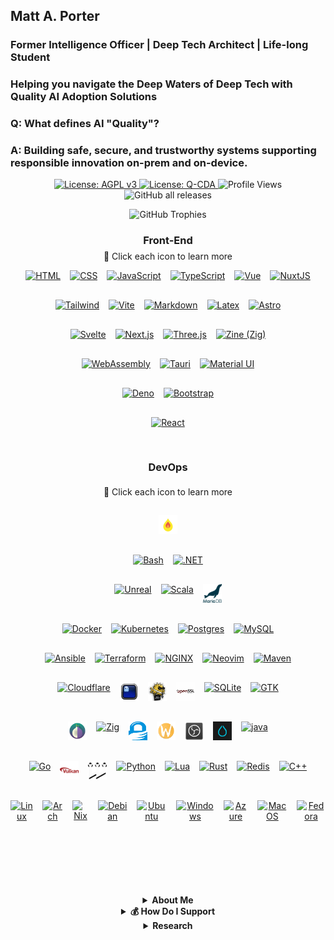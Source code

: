 <!--Copyright (C) 2025 Qompass AI, All rights reserved-->

<h2>Matt A. Porter</h2>

<h3>Former Intelligence Officer | Deep Tech Architect | Life-long Student</h3>

<h3>Helping you navigate the Deep Waters of Deep Tech with Quality AI Adoption Solutions</h3>

<!-- [![Quality AI: Safe, Secure & Trustworthy](assets/images/mlkem-visualization.png)](https://phaedrusflow.github.io/phaedrusflow/diagrams/mlkem/) -->

<h3>Q: What defines AI "Quality"?</h3>

<h3>A: Building safe, secure, and trustworthy systems supporting responsible innovation on-prem and on-device.</h3>

<p align="center">
  <a href="https://www.gnu.org/licenses/agpl-3.0">
    <img src="https://img.shields.io/badge/License-AGPL%20v3-blue.svg" alt="License: AGPL v3">
  </a>
  <a href="./LICENSE-QCDA">
    <img src="https://img.shields.io/badge/license-Q--CDA-lightgrey.svg" alt="License: Q-CDA">
  </a>
  <img src="https://komarev.com/ghpvc/?username=phaedrusflow" alt="Profile Views">
  <img src="https://img.shields.io/github/downloads/phaedrusflow/phaedrusflow/total?style=flat-square" alt="GitHub all releases">
</p>

<div align="center">
  <img src="https://github-profile-trophy.vercel.app/?username=phaedrusflow&theme=gruvbox&no-frame=true&no-bg=true&margin-w=20&margin-h=15&column=3&rank=SECRET,SSS,SS" alt="GitHub Trophies"/>
</div>

<div align="center">

<h3 align="center">Front-End</h3>
<p align="center" style="font-size: 14px; margin-top: -10px;">
  <span>🔗 Click each icon to learn more</span>
</p>

<div class="tech-pyramid" style="display: flex; flex-direction: column; align-items: center; gap: 15px;">

<div class="icon-row" style="display: flex; justify-content: center; gap: 15px; margin-bottom: 15px;">
  <a href="https://github.com/qompassai/html" class="icon-link">
    <img src="https://skillicons.dev/icons?i=html" alt="HTML" width="30" height="30" title="HTML"/>
  </a>
  <a href="https://github.com/qompassai/css" class="icon-link">
    <img src="https://skillicons.dev/icons?i=css" alt="CSS" width="30" height="30" title="CSS"/>
  </a>
  <a href="https://github.com/qompassai/javascript" class="icon-link">
    <img src="https://skillicons.dev/icons?i=js" alt="JavaScript" width="30" height="30" title="JavaScript"/>
  </a>
  <a href="https://github.com/qompassai/typescript" class="icon-link">
    <img src="https://skillicons.dev/icons?i=ts" alt="TypeScript" width="30" height="30" title="TypeScript"/>
  </a>
  <a href="https://github.com/qompassai/vue" class="icon-link">
    <img src="https://skillicons.dev/icons?i=vue" alt="Vue" width="30" height="30" title="Vue"/>
  </a>
  <a href="https://github.com/qompassai/nuxtjs" class="icon-link">
    <img src="https://skillicons.dev/icons?i=nuxtjs" alt="NuxtJS" width="30" height="30" title="NuxtJS"/>
  </a>
</div>

<div class="icon-row" style="display: flex; justify-content: center; gap: 15px; margin-bottom: 15px;">
  <a href="https://github.com/qompassai/tailwind" class="icon-link">
    <img src="https://skillicons.dev/icons?i=tailwind" alt="Tailwind" width="30" height="30" title="Tailwind"/>
  </a>
  <a href="https://github.com/qompassai/vite" class="icon-link">
    <img src="https://skillicons.dev/icons?i=vite" alt="Vite" width="30" height="30" title="Vite"/>
  </a>
  <a href="https://github.com/qompassai/markdown" class="icon-link">
    <img src="https://skillicons.dev/icons?i=md" alt="Markdown" width="30" height="30" title="Markdown"/>
  </a>
  <a href="https://github.com/qompassai/latex" class="icon-link">
    <img src="https://skillicons.dev/icons?i=latex" alt="Latex" width="30" height="30" title="Latex"/>
  </a>
  <a href="https://github.com/qompassai/astro" class="icon-link">
    <img src="https://skillicons.dev/icons?i=astro" alt="Astro" width="30" height="30" title="Astro"/>
  </a>
</div>

<div class="icon-row" style="display: flex; justify-content: center; gap: 15px; margin-bottom: 15px;">
  <a href="https://github.com/qompassai/svelte" class="icon-link">
    <img src="https://skillicons.dev/icons?i=svelte" alt="Svelte" width="30" height="30" title="Svelte"/>
  </a>
  <a href="https://github.com/qompassai/nextjs" class="icon-link">
    <img src="https://skillicons.dev/icons?i=nextjs" alt="Next.js" width="30" height="30" title="Next.js"/>
  </a>
  <a href="https://github.com/qompassai/threejs" class="icon-link">
    <img src="https://skillicons.dev/icons?i=threejs" alt="Three.js" width="30" height="30" title="Three.js"/>
  </a>
  <a href="https://github.com/qompassai/Zig" class="icon-link">
    <img src="https://skillicons.dev/icons?i=zig" alt="Zine (Zig)" width="30" height="30" title="Zine (Zig)"/>
  </a>
</div>

<div class="icon-row" style="display: flex; justify-content: center; gap: 15px; margin-bottom: 15px;">
  <a href="https://github.com/qompassai/wasm" class="icon-link">
    <img src="https://skillicons.dev/icons?i=wasm" alt="WebAssembly" width="30" height="30" title="WebAssembly"/>
  </a>
  <a href="https://github.com/qompassai/tauri" class="icon-link">
    <img src="https://skillicons.dev/icons?i=tauri" alt="Tauri" width="30" height="30" title="Tauri"/>
  </a>
  <a href="https://github.com/qompassai/materialui" class="icon-link">
    <img src="https://skillicons.dev/icons?i=materialui" alt="Material UI" width="30" height="30" title="Material UI"/>
  </a>
</div>

<div class="icon-row" style="display: flex; justify-content: center; gap: 15px; margin-bottom: 15px;">
  <a href="https://github.com/qompassai/deno" class="icon-link">
    <img src="https://skillicons.dev/icons?i=deno" alt="Deno" width="30" height="30" title="Deno"/>
  </a>
  <a href="https://github.com/qompassai/bootstrap" class="icon-link">
    <img src="https://skillicons.dev/icons?i=bootstrap" alt="Bootstrap" width="30" height="30" title="Bootstrap"/>
  </a>
</div>

<div class="icon-row" style="display: flex; justify-content: center; gap: 15px; margin-bottom: 15px;">
  <a href="https://github.com/qompassai/react" class="icon-link">
    <img src="https://skillicons.dev/icons?i=react" alt="React" width="30" height="30" title="React"/>
  </a>
</div>

<h3 align="center">DevOps</h3>
<p align="center" style="font-size: 14px; margin-top: -10px;">
  <span>🔗 Click each icon to learn more</span>
</p>

<div class="icon-row" style="display: flex; justify-content: center; gap: 15px; margin-bottom: 15px;">
<a href="https://github.com/qompassai/mojo" class="icon-link">
  <img src="https://raw.githubusercontent.com/PhaedrusFlow/phaedrusflow/main/assets/icons/mojo.svg" alt="Mojo" width="30" height="30" title="Mojo"/>
</a>
</div>

<div class="icon-row" style="display: flex; justify-content: center; gap: 15px; margin-bottom: 15px;">
  <a href="https://github.com/qompassai/shell" class="icon-link">
    <img src="https://skillicons.dev/icons?i=bash" alt="Bash" width="30" height="30" title="Bash"/>
  </a>
  <a href="https://github.com/qompassai/dotnet" class="icon-link">
    <img src="https://skillicons.dev/icons?i=dotnet" alt=".NET" width="30" height="30" title=".NET"/>
  </a>
</div>

<div class="icon-row" style="display: flex; justify-content: center; gap: 15px; margin-bottom: 15px;">
  <a href="https://github.com/qompassai/unreal" class="icon-link">
    <img src="https://skillicons.dev/icons?i=unreal" alt="Unreal" width="30" height="30" title="Unreal"/>
  </a>
  <a href="https://github.com/qompassai/scala" class="icon-link">
    <img src="https://skillicons.dev/icons?i=scala" alt="Scala" width="30" height="30" title="Scala"/>
  </a>
   <a href="https://github.com/qompassai/mariadb" class="icon-link">
  <img src="assets/icons/mariadb.svg" alt="MariaDB" width="30" height="30" title="MariaDB"/>
</a>
</div>

<div class="icon-row" style="display: flex; justify-content: center; gap: 15px; margin-bottom: 15px;">
  <a href="https://github.com/qompassai/containers" class="icon-link">
    <img src="https://skillicons.dev/icons?i=docker" alt="Docker" width="30" height="30" title="Docker"/>
  </a>
  <a href="https://github.com/qompassai/k8s" class="icon-link">
    <img src="https://skillicons.dev/icons?i=kubernetes" alt="Kubernetes" width="30" height="30" title="Kubernetes"/>
  </a>
  <a href="https://github.com/qompassai/psql" class="icon-link">
    <img src="https://skillicons.dev/icons?i=postgres" alt="Postgres" width="30" height="30" title="Postgres"/>
  </a>
  <a href="https://github.com/qompassai/mysql" class="icon-link">
    <img src="https://skillicons.dev/icons?i=mysql" alt="MySQL" width="30" height="30" title="MySQL"/>
  </a>
</div>

<div class="icon-row" style="display: flex; justify-content: center; gap: 15px; margin-bottom: 15px;">
  <a href="https://github.com/qompassai/ansible" class="icon-link">
    <img src="https://skillicons.dev/icons?i=ansible" alt="Ansible" width="30" height="30" title="Ansible"/>
  </a>
  <a href="https://github.com/qompassai/terraform" class="icon-link">
    <img src="https://skillicons.dev/icons?i=terraform" alt="Terraform" width="30" height="30" title="Terraform"/>
  </a>
  <a href="https://github.com/qompassai/nginx" class="icon-link">
    <img src="https://skillicons.dev/icons?i=nginx" alt="NGINX" width="30" height="30" title="NGINX"/>
  </a>
  <a href="https://github.com/qompassai/Diver" class="icon-link">
    <img src="https://skillicons.dev/icons?i=neovim" alt="Neovim" width="30" height="30" title="Neovim"/>
  </a>
  <a href="https://github.com/qompassai/maven" class="icon-link">
    <img src="https://skillicons.dev/icons?i=maven" alt="Maven" width="30" height="30" title="Maven"/>
  </a>
</div>

<div class="icon-row" style="display: flex; justify-content: center; gap: 15px; margin-bottom: 15px;">
  <a href="https://github.com/qompassai/qai" class="icon-link">
    <img src="https://skillicons.dev/icons?i=cloudflare" alt="Cloudflare" width="30" height="30" title="Cloudflare"/>
  </a>
  <a href="https://github.com/qompassai/shell" class="icon-link">
    <img src="assets/icons/ghostty.svg" alt="Ghostty" width="30" height="30" title="Ghostty"/>
  </a>
  <a href="https://github.com/qompassai/qssh" class="icon-link">
    <img src="assets/icons/openssh.svg" alt="OpenSSH" width="30" height="30" title="OpenSSH"/>
  </a>
  <a href="https://github.com/qompassai/qssl" class="icon-link">
    <img src="assets/icons/openssl.svg" alt="OpenSSL" width="30" height="30" title="OpenSSL"/>
  </a>
  <a href="https://github.com/qompassai/sqlite" class="icon-link">
    <img src="https://skillicons.dev/icons?i=sqlite" alt="SQLite" width="30" height="30" title="SQLite"/>
  </a>
  <a href="https://github.com/qompassai/gtk" class="icon-link">
    <img src="https://skillicons.dev/icons?i=gtk" alt="GTK" width="30" height="30" title="GTK"/>
  </a>
</div>

<div class="icon-row" style="display: flex; justify-content: center; gap: 15px; margin-bottom: 15px;">
  <a href="https://github.com/qompassai/Tor" class="icon-link">
    <img src="assets/icons/tor.svg" alt="Tor" width="30" height="30" title="Tor"/>
  </a>
  <a href="https://github.com/qompassai/Zig" class="icon-link">
    <img src="https://skillicons.dev/icons?i=zig" alt="Zig" width="30" height="30" title="Zig"/>
  </a>
  <a href="https://github.com/qompassai/qpg" class="icon-link">
    <img src="assets/icons/gnupg.svg" alt="GnuPG" width="30" height="30" title="GnuPG"/>
  </a>
  <a href="https://github.com/qompassai/wayland" class="icon-link">
    <img src="assets/icons/wayland.svg" alt="Wayland" width="30" height="30" title="Wayland"/>
  </a>
  <a href="https://github.com/qompassai/obs" class="icon-link">
    <img src="assets/icons/obs-studio.svg" alt="OBS" width="30" height="30" title="OBS"/>
  </a>
  <a href="https://github.com/qompassai/Hyprland" class="icon-link">
    <img src="assets/icons/hyprland.svg" alt="Hyprland" width="30" height="30" title="Hyprland"/>
  </a>
  <a href="https://github.com/qompassai/java" class="icon-link">
    <img src="https://skillicons.dev/icons?i=java" alt="java" width="30" height="30" title="Java"/>
  </a>
</div>

<div class="icon-row" style="display: flex; justify-content: center; gap: 15px; margin-bottom: 15px;">
  <a href="https://github.com/qompassai/go" class="icon-link">
    <img src="https://skillicons.dev/icons?i=go" alt="Go" width="30" height="30" title="Go"/>
  </a>
  <a href="https://github.com/qompassai/Vulkan" class="icon-link">
    <img src="assets/icons/vulkan.svg" alt="Vulkan" width="30" height="30" title="Vulkan"/>
  </a>
  <a href="https://github.com/qompassai/pipewire" class="icon-link">
    <img src="assets/icons/pipewire.svg" alt="Pipewire" width="30" height="30" title="Pipewire"/>
  </a><a href="https://github.com/qompassai/Python" class="icon-link">
  <img src="https://skillicons.dev/icons?i=python" alt="Python" width="30" height="30" title="Python"/>
  </a>
  <a href="https://github.com/qompassai/Lua" class="icon-link">
    <img src="https://skillicons.dev/icons?i=lua" alt="Lua" width="30" height="30" title="Lua"/>
  </a>
  <a href="https://github.com/qompassai/Rust" class="icon-link">
    <img src="https://skillicons.dev/icons?i=rust" alt="Rust" width="30" height="30" title="Rust"/>
  </a>
  <a href="https://github.com/qompassai/valkey" class="icon-link">
    <img src="https://skillicons.dev/icons?i=redis" alt="Redis" width="30" height="30" title="Redis"/>
  </a>
  <a href="https://github.com/qompassai/cpp" class="icon-link">
    <img src="https://skillicons.dev/icons?i=cpp" alt="C++" width="30" height="30" title="C++"/>
  </a>
</div>
<div class="icon-row" style="display: flex; justify-content: center; gap: 15px; margin-bottom: 15px;">
  <a href="https://github.com/qompassai/linux" class="icon-link">
    <img src="https://skillicons.dev/icons?i=linux" alt="Linux" width="30" height="30" title="Linux"/>
  </a>
  <a href="https://github.com/qompassai/arch" class="icon-link">
    <img src="https://skillicons.dev/icons?i=arch" alt="Arch" width="30" height="30" title="Arch"/>
  </a>
  <a href="https://github.com/qompassai/nix" class="icon-link">
    <img src="https://skillicons.dev/icons?i=nix" alt="Nix" width="30" height="30" title="Nix"/>
  </a>
  <a href="https://github.com/qompassai/debian" class="icon-link">
    <img src="https://skillicons.dev/icons?i=debian" alt="Debian" width="30" height="30" title="Debian"/>
  </a>
  <a href="https://github.com/qompassai/ubuntu" class="icon-link">
    <img src="https://skillicons.dev/icons?i=ubuntu" alt="Ubuntu" width="30" height="30" title="Ubuntu"/>
  </a>
  <a href="https://github.com/qompassai/windows" class="icon-link">
    <img src="https://skillicons.dev/icons?i=windows" alt="Windows" width="30" height="30" title="Windows"/>
  </a>
  <a href="https://github.com/qompassai/azure" class="icon-link">
    <img src="https://skillicons.dev/icons?i=azure" alt="Azure" width="30" height="30" title="Azure"/>
  </a>
  <a href="https://github.com/qompassai/apple" class="icon-link">
    <img src="https://skillicons.dev/icons?i=apple" alt="MacOS" width="30" height="30" title="MacOS"/>
  </a>
  <a href="https://github.com/qompassai/fedora" class="icon-link">
    <img src="https://skillicons.dev/icons?i=redhat" alt="Fedora" width="30" height="30" title="Fedora"/>
  </a>
</div>

<p></p>

______________________________________________________________________

<details id="About Me">
  <summary><strong>About Me</strong></summary>

<div align="center">
  <p>Matthew A. Porter<br>
  Former Intelligence Officer<br>
  Educator & Learner<br>
  DeepTech Founder & CEO</p>
</div>

<h3>Publications</h3>
  <p>
    <a href="https://orcid.org/0000-0002-0302-4812">
      <img src="https://img.shields.io/badge/ORCID-0000--0002--0302--4812-green?style=flat-square&logo=orcid" alt="ORCID">
    </a>
    <a href="https://www.researchgate.net/profile/Matt-Porter-7">
      <img src="https://img.shields.io/badge/ResearchGate-Open--Research-blue?style=flat-square&logo=researchgate" alt="ResearchGate">
    </a>
    <a href="https://zenodo.org/communities/qompassai">
      <img src="https://img.shields.io/badge/Zenodo-Publications-blue?style=flat-square&logo=zenodo" alt="Zenodo">
    </a>
  </p>

<h3>Developer Programs</h3>

[![NVIDIA Developer](https://img.shields.io/badge/NVIDIA-Developer_Program-76B900?style=for-the-badge&logo=nvidia&logoColor=white)](https://developer.nvidia.com/)
[![Meta Developer](https://img.shields.io/badge/Meta-Developer_Program-0668E1?style=for-the-badge&logo=meta&logoColor=white)](https://developers.facebook.com/)
[![HackerOne](https://img.shields.io/badge/-HackerOne-%23494649?style=for-the-badge&logo=hackerone&logoColor=white)](https://hackerone.com/phaedrusflow)
[![HuggingFace](https://img.shields.io/badge/HuggingFace-qompass-yellow?style=flat-square&logo=huggingface)](https://huggingface.co/qompass)
[![Epic Games Developer](https://img.shields.io/badge/Epic_Games-Developer_Program-313131?style=for-the-badge&logo=epic-games&logoColor=white)](https://dev.epicgames.com/)

<h3>Professional Profiles</h3>
  <p>
    <a href="https://www.linkedin.com/in/matt-a-porter-103535224/">
      <img src="https://img.shields.io/badge/LinkedIn-Matt--Porter-blue?style=flat-square&logo=linkedin" alt="Personal LinkedIn">
    </a>
    <a href="https://www.linkedin.com/company/95058568/">
      <img src="https://img.shields.io/badge/LinkedIn-Qompass--AI-blue?style=flat-square&logo=linkedin" alt="Startup LinkedIn">
    </a>
  </p>

<h3>Social Media</h3>
  <p>
    <a href="https://twitter.com/PhaedrusFlow">
      <img src="https://img.shields.io/badge/Twitter-@PhaedrusFlow-blue?style=flat-square&logo=twitter" alt="X/Twitter">
    </a>
    <a href="https://www.instagram.com/phaedrusflow">
      <img src="https://img.shields.io/badge/Instagram-phaedrusflow-purple?style=flat-square&logo=instagram" alt="Instagram">
    </a>
    <a href="https://www.youtube.com/@qompassai">
      <img src="https://img.shields.io/badge/YouTube-QompassAI-red?style=flat-square&logo=youtube" alt="YouTube">
    </a>
  </p>

</div>
</details>

<details id="How Do I Support">
  <summary><strong>💰 How Do I Support</strong></summary>

<div align="center">

<table>
<tr>
<th align="center">🏛️ Qompass AI Pre-Seed Funding 2023-2025</th>
<th align="center">🏆 Amount</th>
<th align="center">📅 Date</th>
</tr>
<tr>
<td><a href="https://github.com/qompassai/r4r" title="RJOS/Zimmer Biomet Research Grant Repository">RJOS/Zimmer Biomet Research Grant</a></td>
<td align="center">$30,000</td>
<td align="center">March 2024</td>
</tr>
<tr>
<td><a href="https://github.com/qompassai/PathFinders" title="GitHub Repository">Pathfinders Intern Program</a><br>
<small><a href="https://www.linkedin.com/posts/evergreenbio_bioscience-internships-workforcedevelopment-activity-7253166461416812544-uWUM/" target="_blank">View on LinkedIn</a></small></td>
<td align="center">$2,000</td>
<td align="center">October 2024</td>
</tr>
</table>

<br>
<h4>🤝 How To Support Our Mission</h4>

[![GitHub Sponsors](https://img.shields.io/badge/GitHub-Sponsor-EA4AAA?style=for-the-badge&logo=github-sponsors&logoColor=white)](https://github.com/sponsors/phaedrusflow)
[![Patreon](https://img.shields.io/badge/Patreon-Support-F96854?style=for-the-badge&logo=patreon&logoColor=white)](https://patreon.com/qompassai)
[![Liberapay](https://img.shields.io/badge/Liberapay-Donate-F6C915?style=for-the-badge&logo=liberapay&logoColor=black)](https://liberapay.com/qompassai)
[![Open Collective](https://img.shields.io/badge/Open%20Collective-Support-7FADF2?style=for-the-badge&logo=opencollective&logoColor=white)](https://opencollective.com/qompassai)
[![Buy Me A Coffee](https://img.shields.io/badge/Buy%20Me%20A%20Coffee-Support-FFDD00?style=for-the-badge&logo=buy-me-a-coffee&logoColor=black)](https://www.buymeacoffee.com/phaedrusflow)

<details>
<summary><strong>🔐 Cryptocurrency Donations</strong></summary>

**Monero (XMR):**

<div align="center">
  <img src="https://chart.googleapis.com/chart?chs=180x180&cht=qr&chl=monero:42HGspSFJQ4MjM5ZusAiKZj9JZWhfNgVraKb1eGCsHoC6QJqpo2ERCBZDhhKfByVjECernQ6KeZwFcnq8hVwTTnD8v4PzyH" alt="Monero QR Code">

<div style="margin: 10px 0;">
    <code>42HGspSFJQ4MjM5ZusAiKZj9JZWhfNgVraKb1eGCsHoC6QJqpo2ERCBZDhhKfByVjECernQ6KeZwFcnq8hVwTTnD8v4PzyH</code>
  </div>

<button onclick="navigator.clipboard.writeText('42HGspSFJQ4MjM5ZusAiKZj9JZWhfNgVraKb1eGCsHoC6QJqpo2ERCBZDhhKfByVjECernQ6KeZwFcnq8hVwTTnD8v4PzyH')" style="padding: 6px 12px; background: #FF6600; color: white; border: none; border-radius: 4px; cursor: pointer;">
    📋 Copy Address
  </button>
</div>

</details>

<p><i>Funding helps us continue our research at the intersection of AI, healthcare, and education</i></p>

📄 **[Complete funding configuration](./FUNDING.yml)**

</div>
</details>

<details id="Research">
  <summary><strong>Research</strong></summary>
[📚 Qompass AI Odyssey: Deep Research on Quantum AI](#detailed-research)

<h3>Qompass AI Odyssey TLDR</h3>

[🔗 Interactive Post-Quantum Visualization (Three.js)](assets/pqc.html)

| Area                          | Description                                                    | Applications                                                                     |
| ----------------------------- | -------------------------------------------------------------- | -------------------------------------------------------------------------------- |
| **Quantum/AI Hybrid DevOps**  | Developing novel quantum algorithms for self-hosted deployment | Healthcare diagnostics, Personalized education, Network security                 |
| **Post-Quantum Cryptography** | Implementing quantum-resistant algorithms on-device            | Patient data protection, Educational records security, Government communications |
| **Quantum Error Correction**  | Optimizing search via quantum amplified search                 | Sustainably secure learning platforms with resilient cryptography                |

<details id="Research">
  <summary><strong>Qompass AI Odyssey Thesis: The Pursuit of Quality AI Requires a Quantum Scale</strong></summary>

The foundation of quantum computing and impetus for enterprise quantum adoption begins with the Schrödinger equation:

$$i\\hbar\\frac{\\partial}{\\partial t}\\Psi(\\mathbf{r},t) = \\hat{H}\\Psi(\\mathbf{r},t)$$

**Schrodinger Legend:**

- $i$: imaginary unit
- $\\hbar$: reduced Planck constant
- $\\Psi(\\mathbf{r},t)$: wavefunction at position $\\mathbf{r}$ and time $t$
- $\\hat{H}$: Hamiltonian operator

A qubit state forms the computational basis:

$|\\psi\\rangle = \\alpha|0\\rangle + \\beta|1\\rangle$ where $|\\alpha|^2 + |\\beta|^2 = 1$

**Qubit Legend:**

- $|\\psi\\rangle$: quantum state
- $\\alpha, \\beta$: complex probability amplitudes
- $|0\\rangle, |1\\rangle$: computational basis states
- $|\\alpha|^2 + |\\beta|^2 = 1$: normalization constraint

## Grover's Algorithm

**Quantum State Preparation:**

$$|\\psi_0\\rangle = \\frac{1}{\\sqrt{N}}\\sum\_{x=0}^{N-1}|x\\rangle$$

**Grover Iteration (applied ~$\\frac{\\pi}{4}\\sqrt{N}$ times):**

$$G = (2|\\psi_0\\rangle\\langle\\psi_0| - I) \\cdot O_f$$

**Oracle Operation:**

$$
O_f|x\\rangle = \\begin{cases}
-|x\\rangle & \\text{if } f(x) = 1 \\
|x\\rangle & \\text{if } f(x) = 0
\\end{cases}
$$

**Success Probability:**

$$P\_{\\text{success}} = \\sin^2\\left((2r+1)\\arcsin\\sqrt{\\frac{M}{N}}\\right)$$

**Grover's Legend:**

- $N = 2^n$: Size of search space (where n is number of qubits)
- $|\\psi_0\\rangle$: Uniform superposition of all basis states
- $O_f$: Oracle function marking solution states with phase flip
- $G$: Grover operator (one iteration)
- $M$: Number of solutions in the search space
- $r$: Number of Grover iterations performed
- $f(x)$: Function that returns 1 for solutions, 0 otherwise
- $I$: Identity operator

### Research Interests

#### 1. Quantum Machine Learning Algorithms

_Developing novel quantum algorithms to optimize on-device AI training and inference_

- **Medicine**: Equipping clinicians and learners to adopt quality AI tooling to support patient care
- **Education**: Personalizing learning paths via safe, secure, and trustworthy AI
- **Security**: Migration of IPV4 to IPV6 as it relates to network attack pattern detection

#### 2. Quantum-Resistant Cryptography Implementation

_Advancing the practical deployment of post-quantum algorithms in real-world systems._

- **Medicine**: Protecting patient data across multi-institution research networks
- **Education**: Securing student records and assessment platforms from future threats
- **Security**: Ensuring long-term confidentiality of sensitive government communications

#### 3. Quantum Error Correction

Improving quantum circuit reliability through advanced error mitigation techniques.

- **Medicine**: Enabling reliable quantum simulations for synthetic data generation
- **Education**: Securing computing platforms with post-quantum cryptography for student learning
- **Security**: Conducting FIPS 140-3 validation testing on cryptographic implementations to ensure compliance while preserving functionality during system degradation

# Post-Quantum Cryptography

## ML-KEM (Kyber)

ML-KEM operates in the polynomial ring $R_q = \\mathbb{Z}\_q[X]/(X^n + 1)$

**Key Generation:**

$$\\text{pk} = (A, t = As + e)$$

**Encapsulation:**

$$c = (c_1 = A^T r + e_1, c_2 = t^T r + e_2 + \\lfloor q/2 \\rfloor m)$$

**Decapsulation:**

$$m' = \\left\\lceil\\left(c_2 - s^T c_1\\right) \\cdot \\frac{2}{q}\\right\\rceil$$

**ML-KEM Legend:**

- $R_q$: polynomial ring with coefficients in $\\mathbb{Z}\_q$
- $\\mathbb{Z}\_q$: integers modulo $q$
- $n$: polynomial degree (typically 256)
- $A$: public random matrix
- $s$: secret vector of small polynomials
- $e, e_1, e_2$: error vectors with small coefficients
- $r$: random vector used for encryption
- $m$: message bit (0 or 1)
- $m'$: recovered message bit
- $\\text{pk}$: public key
- $t$: public key component
- $c, c_1, c_2$: ciphertext components
- $q$: modulus (typically 3329)

## ML-DSA (Dilithium)

**Key Generation:**

$$\\text{pk} = (A, t = A s)$$

**Signature Generation:**

- Sample $y$ and compute $w = Ay$
- Compute challenge $c$ from message digest and $w$
- Compute $z = y + cs$
- Signature: $(z, h)$ where $h$ is a hint vector

**Verification:**
$$|z| < \\gamma_1 \\text{ and } |Az - ct| < \\gamma_2$$

**ML-DSA Legend:**

- $A$: public random matrix
- $s$: secret key vector
- $\\text{pk}$: public key
- $t$: public key component
- $y$: masking vector sampled during signing
- $w$: commitment value
- $c$: challenge hash
- $z$: response vector
- $h$: hint vector for verification
- $\\gamma_1, \\gamma_2$: bound parameters for verification
- $|\\cdot|$: vector norm

## SLH-DSA (SPHINCS+)

**Hash-based Hypertree:**

- FORS few-time signature:
    $$\\text{FORS-Sign}\_{\\text{SK}}(M) = (\\text{sk}\_1, \\ldots, \\text{sk}\_k, \\text{Auth}\_1, \\ldots, \\text{Auth}\_k)$$

- WOTS+ chain function:
    $$f^i(x) = F(f^{i-1}(x), i-1)$$

- Signature verification:
    $$\\text{root} = \\text{FORS-Verify}(M, \\sigma\_{\\text{FORS}})$$

**SLH-DSA Legend:**

- FORS: Forest Of Random Subsets (few-time signature)
- WOTS+: Winternitz One-Time Signature+
- $\\text{SK}$: secret key
- $M$: message
- $\\text{sk}\_1, \\ldots, \\text{sk}\_k$: revealed secret key elements
- $\\text{Auth}\_1, \\ldots, \\text{Auth}\_k$: authentication paths
- $f^i(x)$: hash chain function applied $i$ times
- $F$: cryptographic hash function
- $\\sigma\_{\\text{FORS}}$: FORS signature component
- $\\text{root}$: Merkle tree root for verification

## FN-DSA (Falcon)

**NTRU Equation:**
$$fG - gF = q \\mod (X^N + 1)$$

**Key Generation:**

- Private key: small polynomials $(f, g, F, G)$
- Public key: $h = g/f \\mod q$

**Signature Generation:**

- For message $m$ with hash $c$, find small $(s_1, s_2)$ such that:
    $$s_1 + s_2h = c \\mod q$$

**Verification:**

- Check if $|s| < \\beta$ and $s_1 + s_2h = c \\mod q$

**FN-DSA Legend:**

- $f, g, F, G$: private key polynomials with small coefficients
- $q$: modulus
- $(X^N + 1)$: polynomial modulus (typically $N$ is a power of 2)
- $h$: public key polynomial
- $m$: message
- $c$: hash of message mapped to a polynomial
- $s_1, s_2$: signature polynomials
- $s$: combined signature vector $(s_1, s_2)$
- $\\beta$: signature norm bound
- $|s|$: Euclidean norm of signature

## Hybrid Key Establishment

If $Z$ is a classical shared secret (e.g., from ECDH) and $T$ is a post-quantum shared secret:

$$Z' = Z \\parallel T$$

The final key is derived using a key derivation function:

$$K = \\text{KDF}(Z')$$

**Hybrid Key Legend:**

- $Z$: shared secret from classical algorithm (e.g., ECDH)
- $T$: shared secret from post-quantum algorithm (e.g., ML-KEM)
- $\\parallel$: concatenation operation
- $Z'$: combined shared secret
- $\\text{KDF}$: Key Derivation Function
- $K$: final derived key material

</details>
</details>
